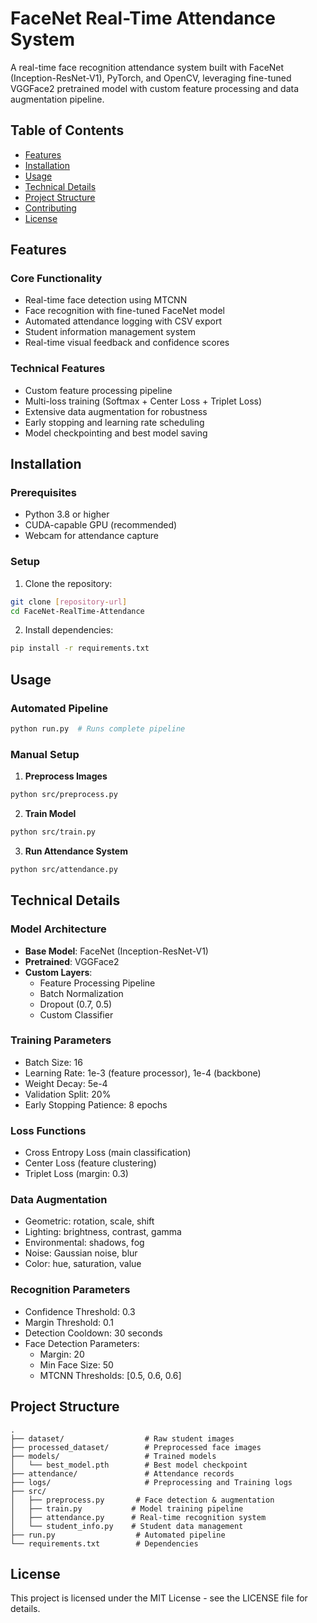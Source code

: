 # FaceNet Real-Time Attendance System

A real-time face recognition attendance system built with FaceNet (Inception-ResNet-V1), PyTorch, and OpenCV, leveraging fine-tuned VGGFace2 pretrained model with custom feature processing and data augmentation pipeline.

## Table of Contents

- [Features](#features)
- [Installation](#installation)
- [Usage](#usage)
- [Technical Details](#technical-details)
- [Project Structure](#project-structure)
- [Contributing](#contributing)
- [License](#license)

## Features

### Core Functionality

- Real-time face detection using MTCNN
- Face recognition with fine-tuned FaceNet model
- Automated attendance logging with CSV export
- Student information management system
- Real-time visual feedback and confidence scores

### Technical Features

- Custom feature processing pipeline
- Multi-loss training (Softmax + Center Loss + Triplet Loss)
- Extensive data augmentation for robustness
- Early stopping and learning rate scheduling
- Model checkpointing and best model saving

## Installation

### Prerequisites

- Python 3.8 or higher
- CUDA-capable GPU (recommended)
- Webcam for attendance capture

### Setup

1. Clone the repository:

```bash
git clone [repository-url]
cd FaceNet-RealTime-Attendance
```

2. Install dependencies:

```bash
pip install -r requirements.txt
```

## Usage

### Automated Pipeline

```bash
python run.py  # Runs complete pipeline
```

### Manual Setup

1. **Preprocess Images**

```bash
python src/preprocess.py
```

2. **Train Model**

```bash
python src/train.py
```

3. **Run Attendance System**

```bash
python src/attendance.py
```

## Technical Details

### Model Architecture

- **Base Model**: FaceNet (Inception-ResNet-V1)
- **Pretrained**: VGGFace2
- **Custom Layers**:
  - Feature Processing Pipeline
  - Batch Normalization
  - Dropout (0.7, 0.5)
  - Custom Classifier

### Training Parameters

- Batch Size: 16
- Learning Rate: 1e-3 (feature processor), 1e-4 (backbone)
- Weight Decay: 5e-4
- Validation Split: 20%
- Early Stopping Patience: 8 epochs

### Loss Functions

- Cross Entropy Loss (main classification)
- Center Loss (feature clustering)
- Triplet Loss (margin: 0.3)

### Data Augmentation

- Geometric: rotation, scale, shift
- Lighting: brightness, contrast, gamma
- Environmental: shadows, fog
- Noise: Gaussian noise, blur
- Color: hue, saturation, value

### Recognition Parameters

- Confidence Threshold: 0.3
- Margin Threshold: 0.1
- Detection Cooldown: 30 seconds
- Face Detection Parameters:
  - Margin: 20
  - Min Face Size: 50
  - MTCNN Thresholds: [0.5, 0.6, 0.6]

## Project Structure

```
.
├── dataset/                  # Raw student images
├── processed_dataset/        # Preprocessed face images
├── models/                   # Trained models
│   └── best_model.pth        # Best model checkpoint
├── attendance/               # Attendance records
├── logs/                     # Preprocessing and Training logs
├── src/
│   ├── preprocess.py       # Face detection & augmentation
│   ├── train.py           # Model training pipeline
│   ├── attendance.py      # Real-time recognition system
│   └── student_info.py    # Student data management
├── run.py                  # Automated pipeline
└── requirements.txt        # Dependencies
```

## License

This project is licensed under the MIT License - see the LICENSE file for details.
